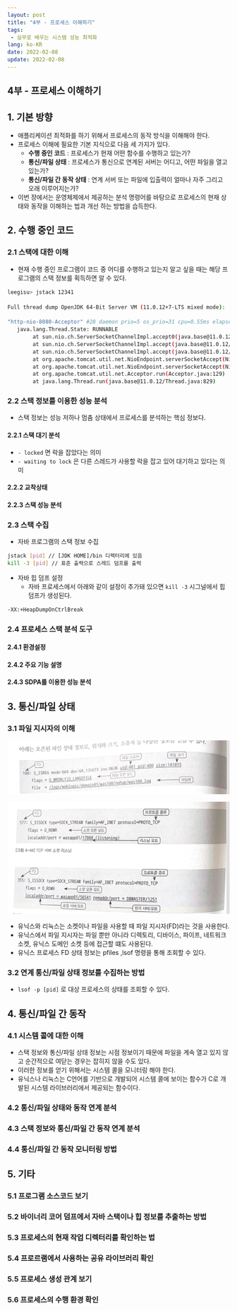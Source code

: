```yaml
---
layout: post
title: "4부 - 프로세스 이해하기"
tags: 
 - 실무로 배우는 시스템 성능 최적화
lang: ko-KR
date: 2022-02-08
update: 2022-02-08
---
```


## 4부 - 프로세스 이해하기

## 1. 기본 방향

- 애플리케이션 최적화를 하기 위해서 프로세스의 동작 방식을 이해해야 한다.
- 프로세스 이해에 필요한 기본 지식으로 다음 세 가지가 있다.
  - **수행 중인 코드** : 프로세스가 현재 어떤 함수를 수행하고 있는가?
  - **통신/파일 상태** : 프로세스가 통신으로 연계된 서버는 어디고, 어떤 파일을 열고 있는가?
  - **통신/파일 간 동작 상태** : 연계 서버 또는 파일에 입출력이 얼마나 자주 그리고 오래 이루어지는가?
- 이번 장에서는 운영체제에서 제공하는 분석 명령어를 바탕으로 프로세스의 현재 상태와 동작을 이해하는 법과 개선 하는 방법을 습득한다.

<!-- more -->


## 2. 수행 중인 코드

### 2.1 스택에 대한 이해

- 현재 수행 중인 프로그램이 코드 중 어디를 수행하고 있는지 알고 싶을 때는 해당 프로그램의 스택 정보를 획득하면 알 수 있다.

```bash
leegisu> jstack 12341

Full thread dump OpenJDK 64-Bit Server VM (11.0.12+7-LTS mixed mode):

"http-nio-8080-Acceptor" #28 daemon prio=5 os_prio=31 cpu=0.55ms elapsed=23.70s tid=0x00007ff0a3232000 nid=0x14b03 runnable  [0x000000030b22f000]
   java.lang.Thread.State: RUNNABLE
        at sun.nio.ch.ServerSocketChannelImpl.accept0(java.base@11.0.12/Native Method)
        at sun.nio.ch.ServerSocketChannelImpl.accept(java.base@11.0.12/ServerSocketChannelImpl.java:533)
        at sun.nio.ch.ServerSocketChannelImpl.accept(java.base@11.0.12/ServerSocketChannelImpl.java:285)
        at org.apache.tomcat.util.net.NioEndpoint.serverSocketAccept(NioEndpoint.java:540)
        at org.apache.tomcat.util.net.NioEndpoint.serverSocketAccept(NioEndpoint.java:78)
        at org.apache.tomcat.util.net.Acceptor.run(Acceptor.java:129)
        at java.lang.Thread.run(java.base@11.0.12/Thread.java:829)
```

### 2.2 스택 정보를 이용한 성능 분석

- 스택 정보는 성능 저하나 멈춤 상태에서 프로세스를 분석하는 핵심 정보다.

#### 2.2.1 스택 대기 분석

- `- locked` 면 락을 잡았다는 의미
- `- waiting to lock` 은 다른 스레드가 사용할 락을 잡고 있어 대기하고 있다는 의미

#### 2.2.2 교착상태

#### 2.2.3 스택 성능 분석

### 2.3 스택 수집

- 자바 프로그램의 스택 정보 수집

```bash
jstack [pid] // [JDK HOME]/bin 디렉터리에 있음
kill -3 [pid] // 표준 출력으로 스레드 덤프를 출력
```

- 자바 힙 덤프 설정
  - 자바 프로세스에서 아래와 같이 설정이 추가돼 있으면 `kill -3` 시그널에서 힙 덤프가 생성된다.

```bash
-XX:+HeapDumpOnCtrlBreak
```

### 2.4 프로세스 스택 분석 도구

#### 2.4.1 환경설정

#### 2.4.2 주요 기능 설명

#### 2.4.3 SDPA를 이용한 성능 분석

## 3. 통신/파일 상태

### 3.1 파일 지시자의 이해

![](ch4/img.png)

![](ch4/img_1.png)

- 유닉스와 리눅스는 소켓이나 파일을 사용할 때 파일 지시자(FD)라는 것을 사용한다.
- 유닉스에서 파일 지시자는 파일 뿐만 아니라 디렉토리, 디바이스, 파이프, 네트워크 소켓, 유닉스 도메인 소켓 등에 접근할 떄도 사용된다.
- 유닉스 프로세스 FD 상태 정보는 pfiles ,lsof 명령을 통해 조회할 수 있다.

### 3.2 연계 통신/파일 상태 정보를 수집하는 방법

- `lsof -p [pid]` 로 대상 프로세스의 상태를 조회할 수 있다.

## 4. 통신/파일 간 동작

### 4.1 시스템 콜에 대한 이해

- 스택 정보와 통신/파일 상태 정보는 시점 정보이기 때문에 파일을 계속 열고 있지 않고 순간적으로 여닫는 경우는 잡히지 않을 수도 있다.
- 이러한 정보를 얻기 위해서는 시스템 콜을 모니터링 해야 한다.
- 유닉스나 리눅스는 C언어를 기반으로 개발되어 시스템 콜에 보이는 함수가 C로 개발된 시스템 라이브러리에서 제공되는 함수이다.

### 4.2 통신/파일 상태와 동작 연계 분석

### 4.3 스택 정보와 통신/파일 간 동작 연계 분석

### 4.4 통신/파일 간 동작 모니터링 방법

## 5. 기타

### 5.1 프로그램 소스코드 보기

### 5.2 바이너리 코어 덤프에서 자바 스택이나 힙 정보를 추출하는 방법

### 5.3 프로세스의 현재 작업 디렉터리를 확인하는 법

### 5.4 프로르램에서 사용하는 공유 라이브러리 확인

### 5.5 프로세스 생성 관계 보기

### 5.6 프로세스의 수행 환경 확인